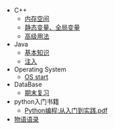 - C++ 
	-  [内存空间](内存模型和名称空间.md)
	-  [静态变量、全局变量](C++小结.md)
	-  [高级用法](#)
- Java
	- [基本知识](#)
	- [注入](#)
- Operating System
	- [OS start](#)
- DataBase
  - [期末复习](数据库小结.md)
- python入门书籍
  - [Python编程:从入门到实践.pdf](./Python编程从入门到实践.pdf)
- [物语语录](物语语录.md)

